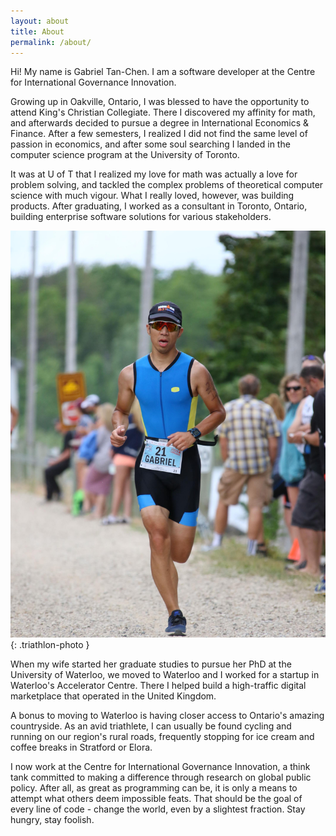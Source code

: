 ```yaml
---
layout: about
title: About
permalink: /about/
---
```


Hi! My name is Gabriel Tan-Chen. I am a software developer at the Centre for International Governance Innovation.

Growing up in Oakville, Ontario, I was blessed to have the opportunity to attend King's Christian Collegiate. There I discovered my affinity for math, and afterwards decided to pursue a degree in International Economics & Finance. After a few semesters, I realized I did not find the same level of passion in economics, and after some soul searching I landed in the computer science program at the University of Toronto.

It was at U of T that I realized my love for math was actually a love for problem solving, and tackled the complex problems of theoretical computer science with much vigour. What I really loved, however, was building products. After graduating, I worked as a consultant in Toronto, Ontario, building enterprise software solutions for various stakeholders.

![Belwood Triathlon](/assets/images/about/belwood.jpg){: .triathlon-photo }

When my wife started her graduate studies to pursue her PhD at the University of Waterloo, we moved to Waterloo and I worked for a startup in Waterloo's Accelerator Centre. There I helped build a high-traffic digital marketplace that operated in the United Kingdom.

A bonus to moving to Waterloo is having closer access to Ontario's amazing countryside. As an avid triathlete, I can usually be found cycling and running on our region's rural roads, frequently stopping for ice cream and coffee breaks in Stratford or Elora.

I now work at the Centre for International Governance Innovation, a think tank committed to making a difference through research on global public policy. After all, as great as programming can be, it is only a means to attempt what others deem impossible feats. That should be the goal of every line of code - change the world, even by a slightest fraction. Stay hungry, stay foolish.
